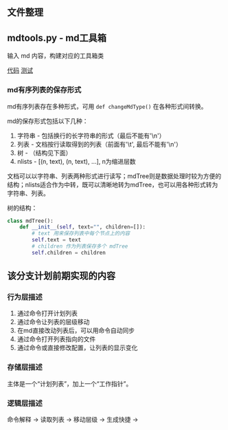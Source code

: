 
## 文件整理

## mdtools.py - md工具箱

输入 md 内容，构建对应的工具箱类

[代码]()
[测试](code/tb_mdsplit.py)

### md有序列表的保存形式

md有序列表存在多种形式，可用 `def changeMdType()` 在各种形式间转换。

md的保存形式包括以下几种：
1. 字符串 - 包括换行的长字符串的形式（最后不能有'\n'）
2. 列表 - 文档按行读取得到的列表（前面有'\t', 最后不能有'\n'）
3. 树 - （结构见下面）
4. nlists - [(n, text), (n, text), ...], n为缩进层数

文档可以以字符串、列表两种形式进行读写；mdTree则是数据处理时较为方便的结构；nlists适合作为中转，既可以清晰地转为mdTree，也可以用各种形式转为字符串、列表。

树的结构：
``` python
class mdTree():
	def __init__(self, text="", children=[]):
		# text 用来保存列表中每个节点上的内容
		self.text = text
		# children 作为列表保存多个 mdTree
		self.children = children
```

## 该分支计划前期实现的内容

### 行为层描述

1. 通过命令打开计划列表
2. 通过命令让列表的层级移动
3. 在md直接改动列表后，可以用命令自动同步
4. 通过命令打开列表指向的文件
5. 通过命令或直接修改配置，让列表的显示变化

### 存储层描述

主体是一个“计划列表”，加上一个“工作指针”。

### 逻辑层描述

命令解释 -> 
读取列表 -> 移动层级 -> 生成快捷 -> 
